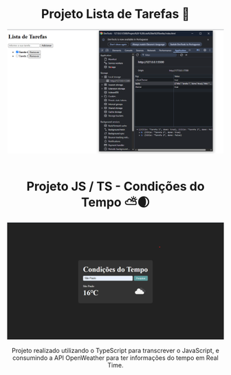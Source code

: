 <h1 align="center" >Projeto Lista de Tarefas 🎫</h1>
<img src="https://github.com/devsophya/TypeScript/blob/main/Projeto%20-%20Lista%20de%20Tarefas/asset/lista%20de%20tarefas.png">
<br />
<br />
<h1 align="center" >Projeto JS / TS - Condições do Tempo ⛅🌒 </h1>
<img src="https://github.com/devsophya/TypeScript/blob/main/Projeto%20Tempo/asset/condicoes%20do%20tempo.png">
<div>
  <p align='center'>Projeto realizado utilizando o TypeScript para transcrever o JavaScript, e consumindo a API OpenWeather para ter informações do tempo em Real Time.</p>
</div>


